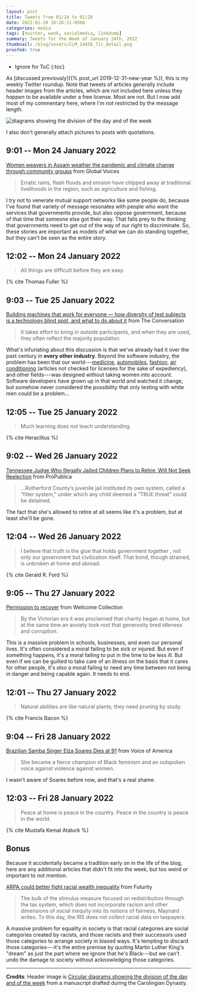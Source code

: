 ```yaml
---
layout: post
title: Tweets from 01/24 to 01/28
date: 2022-01-28 16:26:11-0500
categories: media
tags: [twitter, week, socialmedia, linkdump]
summary: Tweets for the Week of January 24th, 2022
thumbnail: /blog/assets/CLM_14456_71r_detail.png
proofed: true
---
```


* Ignore for ToC
{:toc}

As [discussed previously]({% post_url 2019-12-31-new-year %}), this is my weekly Twitter roundup.  Note that tweets of articles generally include header images from the articles, which are not included here unless they *happen* to be available under a free license.  Most are not.  But I now add most of my commentary here, where I'm not restricted by the message length.

![diagrams showing the division of the day and of the week](/blog/assets/CLM_14456_71r_detail.png "diagrams showing the division of the day and of the week")

I also don't generally attach pictures to posts with quotations.

## 9:01 -- Mon 24 January 2022

[<i class="fab fa-twitter-square"></i>](https://jcolag.github.io/twitter/1485613608633454595) [Women weavers in Assam weather the pandemic and climate change through community groups](https://globalvoices.org/2022/01/17/women-weavers-in-assam-weather-the-pandemic-and-climate-change-through-community-groups/) from Global Voices

 > Erratic rains, flash floods and erosion have chipped away at traditional livelihoods in the region, such as agriculture and fishing.

I try not to venerate mutual support networks like some people do, because I've found that variety of message resonates with people who want the services that governments provide, but also oppose government, because of that time that someone else got their way.  That falls prey to the thinking that governments need to get out of the way of our right to discriminate.  So, these stories are important as models of what we can do standing together, *but* they can't be seen as the entire story.

## 12:02 -- Mon 24 January 2022

[<i class="fab fa-twitter-square"></i>](https://jcolag.github.io/twitter/1485659158808465409)

 > All things are difficult before they are easy.

{% cite Thomas Fuller %}

## 9:03 -- Tue 25 January 2022

[<i class="fab fa-twitter-square"></i>](https://jcolag.github.io/twitter/1485976499769520131) [Building machines that work for everyone — how diversity of test subjects is a technology blind spot, and what to do about it](https://theconversation.com/building-machines-that-work-for-everyone-how-diversity-of-test-subjects-is-a-technology-blind-spot-and-what-to-do-about-it-174757) from The Conversation

 > It takes effort to bring in outside participants, and when they are used, they often reflect the majority population.

What's infuriating about this discussion is that we've already had it over the past century in **every other industry**.  Beyond the software industry, the problem has been that our world---[medicine](https://cen.acs.org/articles/96/i10/why-cant-the-drug-industry-solve-its-gender-diversity-problem.html/), [automobiles](https://www.consumerreports.org/car-safety/crash-test-bias-how-male-focused-testing-puts-female-drivers-at-risk/), [fashion](https://medium.com/verve-up/the-bewildering-and-sexist-history-of-womens-pockets-1edf3a98117), [air conditioning](https://www.psypost.org/2021/12/more-women-than-men-feel-uncomfortably-cold-at-the-office-and-its-impacting-their-work-performance-62284) (articles not checked for licenses for the sake of expediency), and other fields---was designed without taking women into account.  Software developers have grown up in that world and watched it change, but somehow never considered the possibility that only testing with white men could be a problem...

## 12:05 -- Tue 25 January 2022

[<i class="fab fa-twitter-square"></i>](https://jcolag.github.io/twitter/1486022301946580995)

 > Much learning does not teach understanding.

{% cite Heraclitus %}

## 9:02 -- Wed 26 January 2022

[<i class="fab fa-twitter-square"></i>](https://jcolag.github.io/twitter/1486338636220039168) [Tennessee Judge Who Illegally Jailed Children Plans to Retire, Will Not Seek Reelection](https://www.propublica.org/article/new-bill-seeks-to-remove-tennessee-judge-who-illegally-jailed-children#1243637) from ProPublica

 > ...Rutherford County’s juvenile jail instituted its own system, called a “filter system,” under which any child deemed a “TRUE threat” could be detained.

The fact that she's allowed to retire at all seems like it's a problem, but at least she'll be gone.

## 12:04 -- Wed 26 January 2022

[<i class="fab fa-twitter-square"></i>](https://jcolag.github.io/twitter/1486384437956861961)

 > I believe that truth is the glue that holds government together , not only our government but civilization itself. That bond, though strained, is unbroken at home and abroad.

{% cite Gerald R. Ford %}

## 9:05 -- Thu 27 January 2022

[<i class="fab fa-twitter-square"></i>](https://jcolag.github.io/twitter/1486701779060506626) [Permission to recover](https://wellcomecollection.org/articles/YdRvFhAAAIAW505p) from Wellcome Collection

 > By the Victorian era it was proclaimed that charity began at home, but at the same time an anxiety took root that generosity bred idleness and corruption.

This is a massive problem in schools, businesses, and even our personal lives.  It's often considered a moral failing to be sick or injured.  But even if something happens, it's a moral failing to put in the time to be less ill.  But even if we can be guilted to take care of an illness on the basis that it cares for other people, it's *also* a moral failing to need any time between not being in danger and being capable again.  It needs to end.

## 12:01 -- Thu 27 January 2022

[<i class="fab fa-twitter-square"></i>](https://jcolag.github.io/twitter/1486746070726107137)

 > Natural abilities are like natural plants; they need pruning by study.

{% cite Francis Bacon %}

## 9:04 -- Fri 28 January 2022

[<i class="fab fa-twitter-square"></i>](https://jcolag.github.io/twitter/1487063915246678022) [Brazilian Samba Singer Elza Soares Dies at 91](https://www.voanews.com/a/brazilian-samba-singer-elza-soares-dies-at-91/6406446.html) from Voice of America

 > She became a fierce champion of Black feminism and an outspoken voice against violence against women.

I wasn't aware of Soares before now, and that's a real shame.

## 12:03 -- Fri 28 January 2022

[<i class="fab fa-twitter-square"></i>](https://jcolag.github.io/twitter/1487108961924964353)

 > Peace at home is peace in the country. Peace in the country is peace in the world.

{% cite Mustafa Kemal Ataturk %}

## Bonus

Because it accidentally became a tradition early on in the life of the blog, here are any additional articles that didn't fit into the week, but too weird or important to not mention.

<i class="fas fa-square"></i> [ARPA could better fight racial wealth inequality](https://www.futurity.org/arpa-racial-wealth-inequality-2685442-2/) from Futurity

 > The bulk of the stimulus measure focused on redistribution through the tax system, which does not incorporate racism and other dimensions of social inequity into its notions of fairness, Maynard writes. To this day, the IRS does not collect racial data on taxpayers.

A massive problem for equality in society is that racial categories are social categories created by racists, and those racists and their successors used those categories to arrange society in biased ways.  It's tempting to discard those categories---it's the entire premise by quoting Martin Luther King's "dream" as just the part where we ignore that he's Black---but we can't undo the damage to society without acknowledging those categories.

* * *

**Credits**:  Header image is [Circular diagrams showing the division of the day and of the week](https://commons.wikimedia.org/wiki/File:CLM_14456_71r_detail.jpg) from a manuscript drafted during the Carolingian Dynasty.
